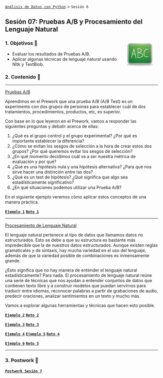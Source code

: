 [`Análisis de Datos con Python`](../README.md) > `Sesión 6`

## Sesión 07: Pruebas A/B y Procesamiento del Lenguaje Natural

<img src="../imagenes/pizarron.png" align="right" height="100" width="100" hspace="10">


### 1. Objetivos :dart:

- Evaluar los resultados de Pruebas A/B.
- Aplicar algunas técnicas de lenguaje natural usando Nltk y TextBlob.

### 2. Contenido :blue_book:

---

<ins>Pruebas A/B</ins>

Aprendimos en el Prework que una prueba A/B (A/B Test) es un experimento con dos grupos de personas para establecer cuál de dos tratamientos, procedimientos, productos, etc, es superior.

Con base en lo que leyeron en el Prework, vamos a responder las siguientes preguntas y debatir acerca de ellas:

1. ¿Qué es el grupo control y el grupo experimental? ¿Por qué es importante establecer la diferencia?
2. ¿Cómo se evitan los sesgos de selección a la hora de crear estos dos grupos? ¿Por qué queremos evitar los sesgos de selección?
3. ¿En qué momento decidimos cuál va a ser nuestra métrica de evaluación y por qué?
4. ¿Qué es una hipótesis nula y una hipótesis alternativa? ¿Para qué nos sirve hacer una distinción entre las dos?
5. ¿Qué es un test de hipótesis? ¿Qué significa que algo sea estadísticamente significativo?
6. ¿En qué situaciones podemos utilizar una Prueba A/B?

En el siguiente ejemplo veremos cómo aplicar estos conceptos de una manera práctica.

> 

[**`Ejemplo 1`**](Ejemplo-01/pruebas_ab.ipynb)
[**`Reto 1`**](Reto-01/pruebas_ab.ipynb)

---

<ins>Procesamiento de Lenguaje Natural</ins>

El lenguaje natural pertenece al tipo de datos que llamamos datos no estructurados. Esto se debe a que su estructura es bastante más impredecible que la de nuestros datos estructurados. Aunque existen reglas gramaticales y de sintaxis, hay mucha variedad en el uso del lenguaje, además de que la variedad posible de combinaciones es inmensamente grande.

¿Esto significa que no hay manera de entender el lenguaje natural estadísticamente? Para nada. El procesamiento de lenguaje natural reúne una serie de técnicas que nos ayudan a entender conjuntos de datos que contienen texto libre y a construir modelos que puedan servirnos para traducir entre idiomas, reconocer palabras a partir de grabaciones de audio, predecir oraciones, analizar sentimientos en un texto y mucho más.

Vamos a explorar algunas herramientas y técnicas que hacen esto posible.

> 

[**`Ejemplo 2`**](Ejemplo-02/regex.ipynb)
[**`Reto 2`**](Reto-02/regex.ipynb)

[**`Ejemplo 3`**](Ejemplo-03/nltk_text.ipynb)
[**`Reto 3`**](Reto-03/nltk_text.ipynb)

[**`Ejemplo 4`**](Ejemplo-04/nltk_freq_dist.ipynb)
[**`Ejemplo 5`**](Ejemplo-05/nlp_visualizaciones.ipynb)
[**`Reto 4`**](Reto-04/nltk_freq_dist_y_visualizaciones.ipynb)

[**`Ejemplo 6`**](Ejemplo-06/analisis_de_sentimientos.ipynb)
[**`Reto 5`**](Reto-05/analisis_de_sentimientos.ipynb)

---

### 3. Postwork :memo:

[**`Postwork Sesión 7`**](Postwork/Readme.md)
